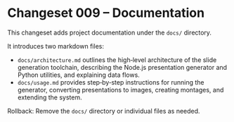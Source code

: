 # Changeset 009 – Documentation

This changeset adds project documentation under the `docs/` directory.

It introduces two markdown files:

* `docs/architecture.md` outlines the high‑level architecture of the slide generation toolchain, describing the Node.js presentation generator and Python utilities, and explaining data flows.
* `docs/usage.md` provides step‑by‑step instructions for running the generator, converting presentations to images, creating montages, and extending the system.

Rollback: Remove the `docs/` directory or individual files as needed.